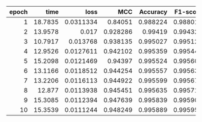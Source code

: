 |   epoch |    time |      loss |      MCC |   Accuracy |   F1-score |
|--------:|--------:|----------:|---------:|-----------:|-----------:|
|       1 | 18.7835 | 0.0311334 | 0.84051  |   0.988224 |   0.988014 |
|       2 | 13.9578 | 0.017     | 0.928286 |   0.99419  |   0.994321 |
|       3 | 10.7917 | 0.013768  | 0.938135 |   0.995027 |   0.995125 |
|       4 | 12.9526 | 0.0127611 | 0.942102 |   0.995359 |   0.995445 |
|       5 | 15.2098 | 0.0121469 | 0.94397  |   0.995524 |   0.995602 |
|       6 | 13.1166 | 0.0118512 | 0.944254 |   0.995557 |   0.995631 |
|       7 | 13.2206 | 0.0116113 | 0.944922 |   0.995599 |   0.995676 |
|       8 | 12.877  | 0.0113938 | 0.945451 |   0.995635 |   0.995713 |
|       9 | 15.3085 | 0.0112394 | 0.947639 |   0.995839 |   0.995904 |
|      10 | 15.3539 | 0.0111244 | 0.948249 |   0.995889 |   0.995953 |